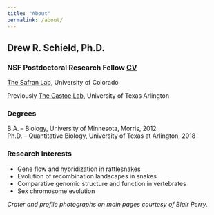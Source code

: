 ```yaml
---
title: "About"
permalink: /about/
---
```

## Drew R. Schield, Ph.D.
### NSF Postdoctoral Research Fellow [CV](https://drewschield.github.io/CV/Schield_CV_04.01.20.pdf)
[The Safran Lab](http://www.safran-lab.com/), University of Colorado

Previously [The Castoe Lab](https://www.castoelaboratory.org/), University of Texas Arlington

### Degrees
B.A. – Biology, University of Minnesota, Morris, 2012  
Ph.D. – Quantitative Biology, University of Texas at Arlington, 2018  

### Research Interests
- Gene flow and hybridization in rattlesnakes
- Evolution of recombination landscapes in snakes
- Comparative genomic structure and function in vertebrates
- Sex chromosome evolution


*Crater and profile photographs on main pages courtesy of Blair Perry.*
